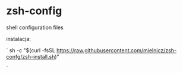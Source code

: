 # zsh-config
shell configuration files

instalacja:

`
sh -c "$(curl -fsSL https://raw.githubusercontent.com/mielnicz/zsh-confg/zsh-install.sh)"

`
